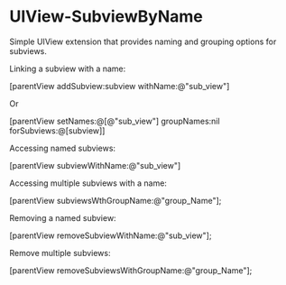 # UIView-SubviewByName

Simple UIView extension that provides naming and grouping options for subviews.

Linking a subview with a name:

  [parentView addSubview:subview withName:@"sub_view"]

Or

  [parentView setNames:@[@"sub_view"] groupNames:nil forSubviews:@[subview]]

Accessing named subviews:

  [parentView subviewWithName:@"sub_view"]

Accessing multiple subviews with a name:

  [parentView subviewsWthGroupName:@"group_Name"];

Removing a named subview:

  [parentView removeSubviewWithName:@"sub_view"];

Remove multiple subviews:

  [parentView removeSubviewsWithGroupName:@"group_Name"];

